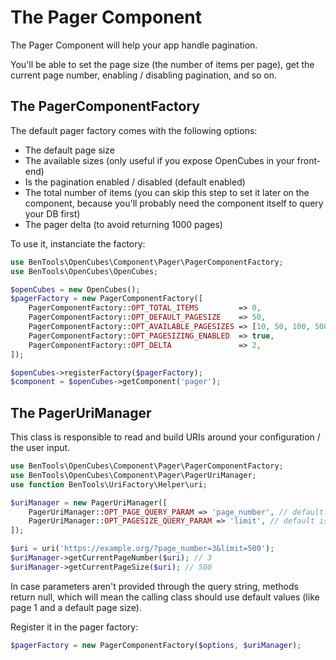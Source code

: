 # The Pager Component

The Pager Component will help your app handle pagination. 

You'll be able to set the page size (the number of items per page), get the current page number, enabling / disabling pagination, and so on.

## The PagerComponentFactory

The default pager factory comes with the following options:

- The default page size
- The available sizes (only useful if you expose OpenCubes in your front-end)
- Is the pagination enabled / disabled (default enabled)
- The total number of items (you can skip this step to set it later on the component, because you'll probably need the component itself to query your DB first)
- The pager delta (to avoid returning 1000 pages)

To use it, instanciate the factory:

```php
use BenTools\OpenCubes\Component\Pager\PagerComponentFactory;
use BenTools\OpenCubes\OpenCubes;

$openCubes = new OpenCubes();
$pagerFactory = new PagerComponentFactory([
    PagerComponentFactory::OPT_TOTAL_ITEMS         => 0,
    PagerComponentFactory::OPT_DEFAULT_PAGESIZE    => 50,
    PagerComponentFactory::OPT_AVAILABLE_PAGESIZES => [10, 50, 100, 500],
    PagerComponentFactory::OPT_PAGESIZING_ENABLED  => true,
    PagerComponentFactory::OPT_DELTA               => 2,
]);

$openCubes->registerFactory($pagerFactory);
$component = $openCubes->getComponent('pager');
```

## The PagerUriManager

This class is responsible to read and build URIs around your configuration / the user input.

```php
use BenTools\OpenCubes\Component\Pager\PagerComponentFactory;
use BenTools\OpenCubes\Component\Pager\PagerUriManager;
use function BenTools\UriFactory\Helper\uri;

$uriManager = new PagerUriManager([
    PagerUriManager::OPT_PAGE_QUERY_PARAM => 'page_number', // default is 'page'
    PagerUriManager::OPT_PAGESIZE_QUERY_PARAM => 'limit', // default is 'per_page'
]);

$uri = uri('https://example.org/?page_number=3&limit=500');
$uriManager->getCurrentPageNumber($uri); // 3
$uriManager->getCurrentPageSize($uri); // 500
```

In case parameters aren't provided through the query string, methods return null, 
which will mean the calling class should use default values (like page 1 and a default page size).

Register it in the pager factory:

```php
$pagerFactory = new PagerComponentFactory($options, $uriManager);
```